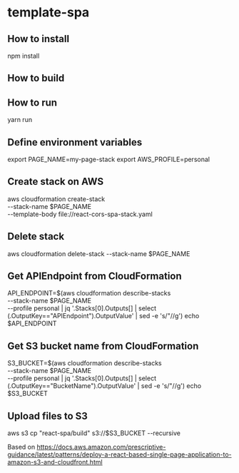 # template-spa

## How to install
npm install

## How to build

## How to run
yarn run

## Define environment variables
export PAGE_NAME=my-page-stack
export AWS_PROFILE=personal

## Create stack on AWS
aws cloudformation create-stack \
  --stack-name $PAGE_NAME \
  --template-body file://react-cors-spa-stack.yaml

## Delete stack
aws cloudformation delete-stack --stack-name $PAGE_NAME

## Get APIEndpoint from CloudFormation
API_ENDPOINT=$(aws cloudformation describe-stacks \
  --stack-name $PAGE_NAME \
  --profile personal | jq '.Stacks[0].Outputs[] | select (.OutputKey=="APIEndpoint").OutputValue' | sed -e 's/\"//g')
echo $API_ENDPOINT

## Get S3 bucket name from CloudFormation
S3_BUCKET=$(aws cloudformation describe-stacks \
  --stack-name $PAGE_NAME \
  --profile personal | jq '.Stacks[0].Outputs[] | select (.OutputKey=="BucketName").OutputValue' | sed -e 's/\"//g')
echo $S3_BUCKET    

## Upload files to S3
aws s3 cp "react-spa/build" s3://$S3_BUCKET --recursive

Based on https://docs.aws.amazon.com/prescriptive-guidance/latest/patterns/deploy-a-react-based-single-page-application-to-amazon-s3-and-cloudfront.html
